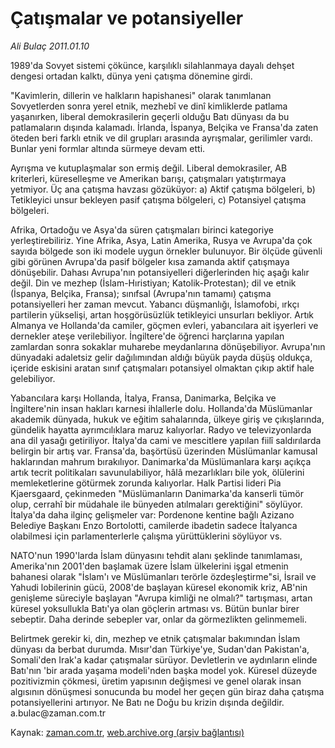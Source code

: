 # Çatışmalar ve potansiyeller

*Ali Bulaç 2011.01.10*

<td class="columnist-detail">
<p>1989'da Sovyet sistemi çökünce, karşılıklı silahlanmaya dayalı dehşet dengesi ortadan kalktı, dünya yeni çatışma dönemine girdi.</p>
<p>
<div id="haberMetinDiv">
<p> "Kavimlerin, dillerin ve halkların hapishanesi" olarak tanımlanan Sovyetlerden sonra yerel etnik, mezhebî ve dinî kimliklerde patlama yaşanırken, liberal demokrasilerin geçerli olduğu Batı dünyası da bu patlamaların dışında kalamadı. İrlanda, İspanya, Belçika ve Fransa'da zaten öteden beri farklı etnik ve dil grupları arasında ayrışmalar, gerilimler vardı. Bunlar yeni formlar altında sürmeye devam etti.
<p>Ayrışma ve kutuplaşmalar son ermiş değil. Liberal demokrasiler, AB kriterleri, küreselleşme ve Amerikan barışı, çatışmaları yatıştırmaya yetmiyor. Üç ana çatışma havzası gözüküyor: a) Aktif çatışma bölgeleri, b) Tetikleyici unsur bekleyen pasif çatışma bölgeleri, c) Potansiyel çatışma bölgeleri.
<p>Afrika, Ortadoğu ve Asya'da süren çatışmaları birinci kategoriye yerleştirebiliriz. Yine Afrika, Asya, Latin Amerika, Rusya ve Avrupa'da çok sayıda bölgede son iki modele uygun örnekler bulunuyor. Bir ölçüde güvenli gibi görünen Avrupa'da pasif bölgeler kısa zamanda aktif çatışmaya dönüşebilir. Dahası Avrupa'nın potansiyelleri diğerlerinden hiç aşağı kalır değil. Din ve mezhep (İslam-Hıristiyan; Katolik-Protestan); dil ve etnik (İspanya, Belçika, Fransa); sınıfsal (Avrupa'nın tamamı) çatışma potansiyelleri her zaman mevcut. Yabancı düşmanlığı, İslamofobi, ırkçı partilerin yükselişi, artan hoşgörüsüzlük tetikleyici unsurları bekliyor. Artık Almanya ve Hollanda'da camiler, göçmen evleri, yabancılara ait işyerleri ve dernekler ateşe verilebiliyor. İngiltere'de öğrenci harçlarına yapılan zamlardan sonra sokaklar muharebe meydanlarına dönüşebiliyor. Avrupa'nın dünyadaki adaletsiz gelir dağılımından aldığı büyük payda düşüş oldukça, içeride eskisini aratan sınıf çatışmaları potansiyel olmaktan çıkıp aktif hale gelebiliyor.
<p>Yabancılara karşı Hollanda, İtalya, Fransa, Danimarka, Belçika ve İngiltere'nin insan hakları karnesi ihlallerle dolu. Hollanda'da Müslümanlar akademik dünyada, hukuk ve eğitim sahalarında, ülkeye giriş ve çıkışlarında, gündelik hayatta ayrımcılıklara maruz kalıyorlar. Radyo ve televizyonlarda ana dil yasağı getiriliyor. İtalya'da cami ve mescitlere yapılan fiilî saldırılarda belirgin bir artış var. Fransa'da, başörtüsü üzerinden Müslümanlar kamusal haklarından mahrum bırakılıyor. Danimarka'da Müslümanlara karşı açıkça artık tecrit politikaları savunulabiliyor, hâlâ mezarlıkları bile yok, ölülerini memleketlerine götürmek zorunda kalıyorlar. Halk Partisi lideri Pia Kjaersgaard, çekinmeden "Müslümanların Danimarka'da kanserli tümör olup, cerrahî bir müdahale ile bünyeden atılmaları gerektiğini" söylüyor. İtalya'da daha ilginç gelişmeler var: Pordenone kentine bağlı Azizano Belediye Başkanı Enzo Bortolotti, camilerde ibadetin sadece İtalyanca olabilmesi için parlamenterlerle çalışma yürüttüklerini söylüyor vs.
<p>NATO'nun 1990'larda İslam dünyasını tehdit alanı şeklinde tanımlaması, Amerika'nın 2001'den başlamak üzere İslam ülkelerini işgal etmenin bahanesi olarak "İslam'ı ve Müslümanları terörle özdeşleştirme"si, İsrail ve Yahudi lobilerinin gücü, 2008'de başlayan küresel ekonomik kriz, AB'nin genişleme süreciyle başlayan "Avrupa kimliği ne olmalı?" tartışması, artan küresel yoksullukla Batı'ya olan göçlerin artması vs. Bütün bunlar birer sebeptir. Daha derinde sebepler var, onlar da görmezlikten gelinmemeli.
<p>Belirtmek gerekir ki, din, mezhep ve etnik çatışmalar bakımından İslam dünyası da berbat durumda. Mısır'dan Türkiye'ye, Sudan'dan Pakistan'a, Somali'den Irak'a kadar çatışmalar sürüyor. Devletlerin ve aydınların elinde Batı'nın 'bir arada yaşama modeli'nden başka model yok. Küresel düzeyde pozitivizmin çökmesi, üretim yapısının değişmesi ve genel olarak insan algısının dönüşmesi sonucunda bu model her geçen gün biraz daha çatışma potansiyellerini artırıyor. Ne Batı ne Doğu bu krizin dışında değildir. a.bulac@zaman.com.tr</p></p></p></p></p></p></div>
</p>
<a href="http://web.archive.org/web/20110123145935/mailto:a.bulac@zaman.com.tr">
</a></td>

Kaynak: [zaman.com.tr](http://zaman.com.tr/yazar.do?yazino=1076605), [web.archive.org (arşiv bağlantısı)](http://web.archive.org/web/20110123145935/http://www.zaman.com.tr:80/yazar.do?yazino=1076605)
